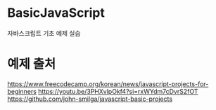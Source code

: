 # BasicJavaScript
자바스크립트 기초 예제 실습

# 예제 출처

https://www.freecodecamp.org/korean/news/javascript-projects-for-beginners
https://youtu.be/3PHXvlpOkf4?si=rxWYdm7cDvrS2fOT
https://github.com/john-smilga/javascript-basic-projects
